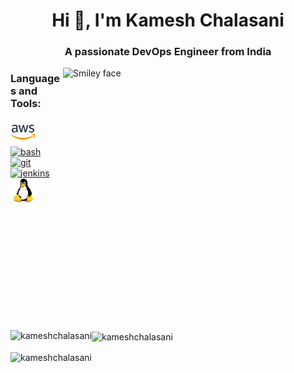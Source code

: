 <h1 align="center">Hi 👋, I'm Kamesh Chalasani</h1>
<h3 align="center">A passionate DevOps Engineer from India</h3>

<img src="https://miro.medium.com/v2/resize:fit:679/1*DluPjzT_eTUFdzHCI7JBZA.gif" align="right" alt="Smiley face" width="420" height="420" style="float:right">
<p align="left"> 



<p align="left">
</p>

<h3 align="left">Languages and Tools:</h3>
<p align="left"> <a href="https://aws.amazon.com" target="_blank" rel="noreferrer"> <img src="https://raw.githubusercontent.com/devicons/devicon/master/icons/amazonwebservices/amazonwebservices-original-wordmark.svg" alt="aws" width="40" height="40"/> </a> <a href="https://www.gnu.org/software/bash/" target="_blank" rel="noreferrer"> <img src="https://www.vectorlogo.zone/logos/gnu_bash/gnu_bash-icon.svg" alt="bash" width="40" height="40"/> </a> <a href="https://git-scm.com/" target="_blank" rel="noreferrer"> <img src="https://www.vectorlogo.zone/logos/git-scm/git-scm-icon.svg" alt="git" width="40" height="40"/> </a> <a href="https://www.jenkins.io" target="_blank" rel="noreferrer"> <img src="https://www.vectorlogo.zone/logos/jenkins/jenkins-icon.svg" alt="jenkins" width="40" height="40"/> </a> <a href="https://www.linux.org/" target="_blank" rel="noreferrer"> <img src="https://raw.githubusercontent.com/devicons/devicon/master/icons/linux/linux-original.svg" alt="linux" width="40" height="40"/> </a> </p>

<p><img align="left" src="https://github-readme-stats.vercel.app/api/top-langs?username=kameshchalasani&show_icons=true&locale=en&layout=compact" alt="kameshchalasani" /></p>

<p>&nbsp;<img align="center" src="https://github-readme-stats.vercel.app/api?username=kameshchalasani&show_icons=true&locale=en" alt="kameshchalasani" /></p>

<p><img align="center" src="https://github-readme-streak-stats.herokuapp.com/?user=kameshchalasani&" alt="kameshchalasani" /></p>

